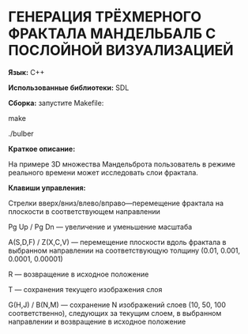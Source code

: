 # ГЕНЕРАЦИЯ ТРЁХМЕРНОГО ФРАКТАЛА МАНДЕЛЬБАЛБ С ПОСЛОЙНОЙ ВИЗУАЛИЗАЦИЕЙ

**Язык:** С++


**Использованные библиотеки:** SDL


**Сборка:** запустите Makefile:

make

./bulber


**Краткое описание:** 

На примере 3D множества Мандельброта пользователь в режиме реального времени может исследовать слои фрактала.


**Клавиши управления:** 

Стрелки вверх/вниз/влево/вправо—перемещение фрактала на плоскости в соответствующем направлении

Pg Up / Pg Dn —  увеличение и уменьшение масштаба

A(S,D,F) / Z(X,C,V) — перемещение плоскости вдоль фрактала в выбранном направлении на соответствующую толщину (0.01, 0.001, 0.0001, 0.00001)

R — возвращение в исходное положение

T — сохранения текущего изображения слоя

G(H,J) / B(N,M) — сохранение N изображений слоев (10, 50, 100 соответственно), следующих за текущим слоем, в выбранном направлении и возвращение в исходное положение
